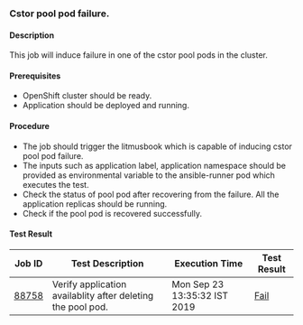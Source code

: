 ### Cstor pool pod failure.

#### Description

This job will induce failure in one of the cstor pool pods in the cluster. 

#### Prerequisites

- OpenShift cluster should be ready.
- Application should be deployed and running. 

#### Procedure

- The job should trigger the litmusbook which is capable of inducing cstor pool pod failure.
- The inputs such as application label, application namespace should be provided as environmental variable to the ansible-runner pod which executes the test.
- Check the status of pool pod after recovering from the failure. All the application replicas should be running.
- Check if the pool pod is recovered successfully.

#### Test Result


| Job ID |   Test Description         | Execution Time |Test Result   |
 |---------|---------------------------| --------------|--------|
 |    <a href="https://gitlab.openebs.ci/openebs/e2e-openshift/-/jobs/88758">88758</a>   |  Verify application availablity after deleting the pool pod.           |  Mon Sep 23 13:35:32 IST 2019     |<a href="https://e2e-logs.openebs100.io/app/kibana#/discover?_g=(refreshInterval:(pause:!t,value:0),time:(from:now-7d,mode:quick,to:now))&_a=(columns:!(_source),filters:!(('$state':(store:appState),meta:(alias:!n,disabled:!f,index:cluster-logs,key:commit_id,negate:!f,params:(query:f7b08f10bd3fbe5b1afd6c46b9016bdd32ffcf2b,type:phrase),type:phrase,value:f7b08f10bd3fbe5b1afd6c46b9016bdd32ffcf2b),query:(match:(commit_id:(query:f7b08f10bd3fbe5b1afd6c46b9016bdd32ffcf2b,type:phrase)))),('$state':(store:appState),meta:(alias:!n,disabled:!f,index:cluster-logs,key:pipeline_id,negate:!f,params:(query:3316,type:phrase),type:phrase,value:3316),query:(match:(pipeline_id:(query:3316,type:phrase))))),index:cluster-logs,interval:auto,query:(language:lucene,query:''),sort:!('@timestamp',desc))">Fail</a>  |
